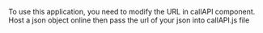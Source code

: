 To use this application, you need to modify the URL in callAPI component.
Host a json object online then pass the url of your json into callAPI.js file